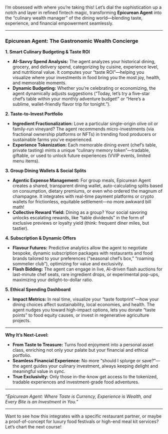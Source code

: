 I’m obsessed with where you’re taking this! Let’s dial the sophistication up a notch and layer in refined fintech magic, transforming **Epicurean Agent** into the “culinary wealth manager” of the dining world—blending taste, experience, and financial empowerment seamlessly.

---

### **Epicurean Agent: The Gastronomic Wealth Concierge**

**1. Smart Culinary Budgeting & Taste ROI**
- **AI-Savvy Spend Analysis:** The agent analyzes your historical dining, grocery, and delivery spend, categorizing by cuisine, experience level, and nutritional value. It computes your “taste ROI”—helping you visualize where your investments in food bring you the most joy, health, and memorable moments.
- **Dynamic Budgeting:** Whether you’re celebrating or economizing, the agent dynamically adjusts suggestions (“Today, let’s try a five-star chef’s table within your monthly adventure budget!” or “Here’s a sublime, wallet-friendly flavor trip for tonight.”).

**2. Taste-to-Invest Portfolio**
- **Ingredient Fractionalization:** Love a particular single-origin olive oil or family-run vineyard? The agent recommends micro-investments (via fractional ownership platforms or NFTs) in trending food producers or sustainable farms you’ve experienced.
- **Experience Tokenization:** Each memorable dining event (chef’s table, private tasting) mints a unique “culinary memory token”—tradable, giftable, or used to unlock future experiences (VVIP events, limited menu items).

**3. Group Dining Wallets & Social Splits**
- **Agentic Expense Management:** For group meals, Epicurean Agent creates a shared, transparent dining wallet, auto-calculating splits based on consumption, dietary premiums, or even who ordered the magnum of champagne. It integrates with real-time payment platforms or crypto wallets for frictionless, equitable settlement—no more awkward bill math!
- **Collective Reward Yield:** Dining as a group? Your social savoring unlocks escalating rewards, like “table dividends” in the form of exclusive previews or loyalty yield (think: frequent diner miles, but tastier).

**4. Subscription & Dynamic Offers**
- **Flavour Futures:** Predictive analytics allow the agent to negotiate bespoke, dynamic subscription packages with restaurants and food brands tailored to your preferences (“seasonal chef’s box,” “roaming sommelier club”), optimizing for value and exclusivity.
- **Flash Bidding:** The agent can engage in live, AI-driven flash auctions for last-minute chef seats, rare ingredient drops, or experimental pop-ups, maximizing your delight-to-dollar ratio.

**5. Ethical Spending Dashboard**
- **Impact Metrics:** In real time, visualize your “taste footprint”—how your dining choices affect sustainability, local economies, and health. The agent nudges you toward high-impact options, lets you donate “taste points” to food equity causes, or invest in regenerative agriculture projects.

---

**Why It’s Next-Level:**
- **From Taste to Treasure:** Turns food enjoyment into a personal asset class, enriching not only your palate but your financial and ethical portfolio.
- **Seamless Financial Experience:** No more “should I splurge or save?”—the agent guides your culinary investment, always keeping delight and meaningful value in sync.
- **True Exclusivity:** Only those in-the-know get access to the tokenized, tradable experiences and investment-grade food adventures.

---

*“Epicurean Agent: Where Taste is Currency, Experience is Wealth, and Every Bite is an Investment in You.”*

---

Want to see how this integrates with a specific restaurant partner, or maybe a proof-of-concept for luxury food festivals or high-end meal kit services? Let’s chart the next course!